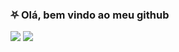 ### ⛧ Olá, bem vindo ao meu github
<head>
	<meta charset="utf-8">
	<link rel="stylesheet" type="text/css" href="https://raw.githubusercontent.com/MrZkexe/MrZkexe/main/css.ss">
</head>
<body>
	<div id="stats">
		<img src="https://github-readme-stats.vercel.app/api/top-langs/?username=MrZkexe&layout=compact&langs_count=7&theme=gotham">
		<img src="https://github-readme-stats.vercel.app/api?username=MrZkexe&show_icons=true&theme=gotham&include_all_commits=true&count_private=true">
	</div>
</body>
